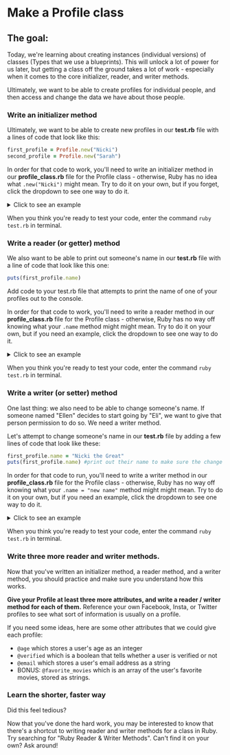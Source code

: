 # Make a Profile class

## The goal:

Today, we're learning about creating instances (individual versions) of classes (Types that we use a blueprints). This will unlock a lot of power for us later, but getting a class off the ground takes a lot of work - especially when it comes to the core initializer, reader, and writer methods.

Ultimately, we want to be able to create profiles for individual people, and then access and  change the data we have about those people.

### Write an initializer method

Ultimately, we want to be able to create new profiles in our **test.rb** file with a lines of code that look like this:

```Ruby
first_profile = Profile.new("Nicki")
second_profile = Profile.new("Sarah")
```

In order for that code to work, you'll need to write an initializer method in our **profile_class.rb** file for the Profile class - otherwise, Ruby has no idea what `.new("Nicki")` might mean. Try to do it on your own, but if you forget, click the dropdown to see one way to do it.

<details>
  <summary>Click to see an example</summary>

  ```Ruby
  class Profile

    def initialize(name)
      @name = name
    end

  end
  ```

</details>

When you think you're ready to test your code, enter the command `ruby test.rb` in terminal.

### Write a reader (or getter) method

We also want to be able to print out someone's name in our **test.rb** file with a line of code that look like this one:

```Ruby
puts(first_profile.name)
```

Add code to your test.rb file that attempts to print the name of one of your profiles out to the console.

In order for that code to work, you'll need to write a reader method in our **profile_class.rb** file for the Profile class - otherwise, Ruby has no way off knowing what your `.name` method might might mean. Try to do it on your own, but if you need an example, click the dropdown to see one way to do it.

<details>
  <summary>Click to see an example</summary>

  ```Ruby
  class Profile

    def initialize(name)
      @name = name
    end

    def name # reader method returns this user's name when you ask for their .name
      return @name
    end

  end
  ```

</details>

When you think you're ready to test your code, enter the command `ruby test.rb` in terminal.

### Write a writer (or setter) method

One last thing: we also need to be able to change someone's name. If someone named "Ellen" decides to start going by "Eli", we want to give that person permission to do so. We need a writer method.

Let's attempt to change someone's name in our **test.rb** file by adding a few lines of code that look like these:

```Ruby
first_profile.name = "Nicki the Great"
puts(first_profile.name) #print out their name to make sure the change worked.
```

In order for that code to run, you'll need to write a writer method in our **profile_class.rb** file for the Profile class - otherwise, Ruby has no way off knowing what your `.name = "new name"` method might might mean. Try to do it on your own, but if you need an example, click the dropdown to see one way to do it.

<details>
  <summary>Click to see an example</summary>

  ```Ruby
  class Profile

    def initialize(name)
      @name = name
    end

    def name
      return @name
    end

    def name=(new_name) # writer method resets the user's name to the new name you specify.
      @name = new_name
    end

  end
  ```

</details>

When you think you're ready to test your code, enter the command `ruby test.rb` in terminal.

### Write three more reader and writer methods.

Now that you've written an initializer method, a reader method, and a writer method, you should practice and make sure you understand how this works.

**Give your Profile at least three more attributes, and write a reader / writer method for each of them.** Reference your own Facebook, Insta, or Twitter profiles to see what sort of information is usually on a profile.

If you need some ideas, here are some other attributes that we could give each profile: 
  - `@age` which stores a user's age as an integer
  - `@verified` which is a boolean that tells whether a user is verified or not
  - `@email` which stores a user's email address as a string
  - BONUS: `@favorite_movies` which is an array of the user's favorite movies, stored as strings.

### Learn the shorter, faster way

Did this feel tedious?

Now that you've done the hard work, you may be interested to know that there's a shortcut to writing reader and writer methods for a class in Ruby. Try searching for "Ruby Reader & Writer Methods". Can't find it on your own? Ask around!
